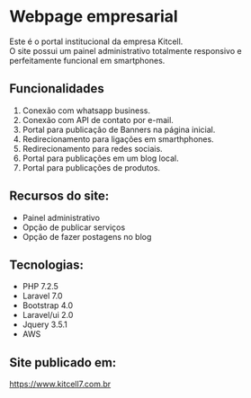 # Webpage empresarial
Este é o portal institucional da empresa Kitcell. <br>
O site possui um painel administrativo totalmente responsivo e perfeitamente funcional em smartphones. <br> 

## Funcionalidades
1. Conexão com whatsapp business.
2. Conexão com API de contato por e-mail.
3. Portal para publicação de Banners na página inicial.
4. Redirecionamento para ligações em smarthphones.
5. Redirecionamento para redes sociais.
6. Portal para publicações em um blog local.
7. Portal para publicações de produtos.

## Recursos do site:
<ul>
    <li>Painel administrativo</li>
    <li>Opção de publicar serviços</li>
    <li>Opção de fazer postagens no blog</li>
</ul>

## Tecnologias:

<ul>
    <li>PHP 7.2.5</li>
    <li>Laravel 7.0</li>
    <li>Bootstrap 4.0</li>
    <li>Laravel/ui 2.0</li>
    <li>Jquery 3.5.1</li>
    <li>AWS</li>
</ul>

## Site publicado em:
<a href="www.kitcell7.com.br"> https://www.kitcell7.com.br </a>
